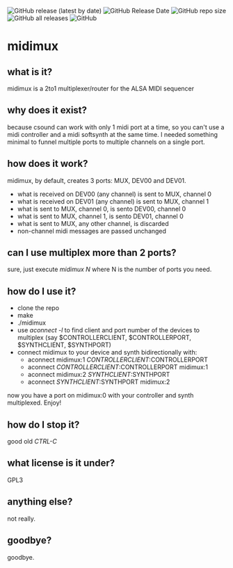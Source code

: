 ![GitHub release (latest by date)](https://img.shields.io/github/v/release/Sound-Linux-More/midimux)
![GitHub Release Date](https://img.shields.io/github/release-date/Sound-Linux-More/midimux)
![GitHub repo size](https://img.shields.io/github/repo-size/Sound-Linux-More/midimux)
![GitHub all releases](https://img.shields.io/github/downloads/Sound-Linux-More/midimux/total)
![GitHub](https://img.shields.io/github/license/Sound-Linux-More/midimux)

# midimux

## what is it?
midimux is a 2to1 multiplexer/router for the ALSA MIDI sequencer

## why does it exist?
because csound can work with only 1 midi port at a time, so you can't use a midi
controller and a midi softsynth at the same time. I needed something minimal to
funnel multiple ports to multiple channels on a single port.

## how does it work?
midimux, by default, creates 3 ports: MUX, DEV00 and DEV01.

- what is received on DEV00 (any channel) is sent to MUX, channel 0
- what is received on DEV01 (any channel) is sent to MUX, channel 1
- what is sent to MUX, channel 0, is sento DEV00, channel 0
- what is sent to MUX, channel 1, is sento DEV01, channel 0
- what is sent to MUX, any other channel, is discarded
- non-channel midi messages are passed unchanged

## can I use multiplex more than 2 ports?

sure, just execute *midimux N* where N is the number of ports you need.

## how do I use it?

- clone the repo
- make
- ./midimux
- use *aconnect -l* to find client and port number of the devices to multiplex
  (say $CONTROLLERCLIENT, $CONTROLLERPORT, $SYNTHCLIENT, $SYNTHPORT)
- connect midimux to your device and synth bidirectionally with:
  - aconnect midimux:1 $CONTROLLERCLIENT:$CONTROLLERPORT
  - aconnect $CONTROLLERCLIENT:$CONTROLLERPORT midimux:1
  - aconnect midimux:2 $SYNTHCLIENT:$SYNTHPORT
  - aconnect $SYNTHCLIENT:$SYNTHPORT midimux:2

now you have a port on midimux:0 with your controller and synth multiplexed.
Enjoy!

## how do I stop it?

good old *CTRL-C*

## what license is it under?

GPL3

## anything else?

not really.

## goodbye?

goodbye.
